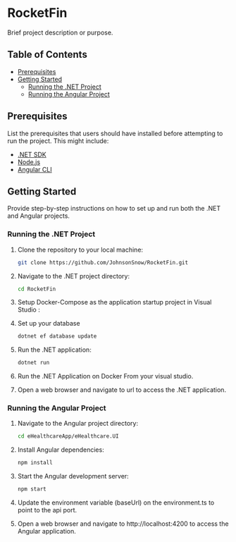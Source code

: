 # RocketFin

Brief project description or purpose.

## Table of Contents

- [Prerequisites](#prerequisites)
- [Getting Started](#getting-started)
  - [Running the .NET Project](#running-the-net-project)
  - [Running the Angular Project](#running-the-angular-project)

## Prerequisites

List the prerequisites that users should have installed before attempting to run the project. This might include:

- [.NET SDK](https://dotnet.microsoft.com/download/dotnet)
- [Node.js](https://nodejs.org/)
- [Angular CLI](https://angular.io/cli)

## Getting Started

Provide step-by-step instructions on how to set up and run both the .NET and Angular projects.

### Running the .NET Project

1. Clone the repository to your local machine:

   ```bash
   git clone https://github.com/JohnsonSnow/RocketFin.git

2. Navigate to the .NET project directory:
   ```bash
   cd RocketFin
   
3. Setup Docker-Compose as the application startup project in Visual Studio :

4. Set up your database
   ```bash
   dotnet ef database update

5. Run the .NET application:
   ```bash
   dotnet run

6. Run the .NET Application on Docker From your visual studio.

6. Open a web browser and navigate to url to access the .NET application.


### Running the Angular Project

1. Navigate to the Angular project directory:
   ```bash
   cd eHealthcareApp/eHealthcare.UI

2. Install Angular dependencies:
   ```bash
   npm install

3. Start the Angular development server:
   ```bash
   npm start

4. Update the environment variable (baseUrl) on the environment.ts to point to the api port.

5. Open a web browser and navigate to http://localhost:4200 to access the Angular application.
